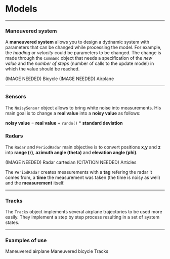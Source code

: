 # Models

---

### Maneuvered system
A **maneuvered system** allows you to design a dydnamic system with
parameters that can be changed while processing the model. For
example, the *heading* or *velocity* could be parameters to be changed.
The change is made through the `Command` object that needs a specification
of the *new value* and the *number of steps* (number of calls to the
update model) in which the value should be reached.

(IMAGE NEEDED) Bicycle
(IMAGE NEEDED) Airplane

---

### Sensors

The `NoisySensor` object allows to bring white noise into measurements.
His main goal is to change a **real value** into a **noisy value** as
follows:

**noisy value** = **real value** + `randn()` * **standard deviation**

### Radars

The `Radar` and `PeriodRadar` main objective is to convert positions
**x**,**y** and **z** into **range (r)**, **azimuth angle (theta)**
and **elevation angle (phi)**.

(IMAGE NEEDED) Radar cartesian
(CITATION NEEDED) Articles

The `PeriodRadar` creates measurements with a **tag** refering the radar
it comes from, a **time** the measurement was taken (the time is noisy as
well) and the **measurement** itself.

---

### Tracks

The `Tracks` object implements several airplane trajectories to be used
more easily. They implement a step by step process resulting in a set of
system states.

---

### Examples of use

Maneuvered airplane
Maneuvered bicycle
Tracks
